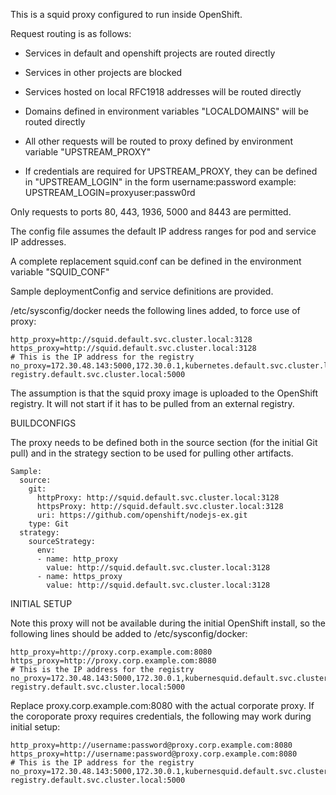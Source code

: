 This is a squid proxy configured to run inside OpenShift.

Request routing is as follows:
- Services in default and openshift projects are routed directly
- Services in other projects are blocked
- Services hosted on local RFC1918 addresses will be routed directly
- Domains defined in environment variables "LOCALDOMAINS" will be routed directly
- All other requests will be routed to proxy defined by environment variable "UPSTREAM_PROXY"

- If credentials are required for UPSTREAM_PROXY, they can be defined in "UPSTREAM_LOGIN" in
the form username:password
example: UPSTREAM_LOGIN=proxyuser:passw0rd

Only requests to ports 80, 443, 1936, 5000 and 8443 are permitted.

The config file assumes the default IP address ranges for pod and service IP addresses.

A complete replacement squid.conf can be defined in the environment variable "SQUID_CONF"

Sample deploymentConfig and service definitions are provided.

/etc/sysconfig/docker needs the following lines added, to force use of proxy:
```
http_proxy=http://squid.default.svc.cluster.local:3128
https_proxy=http://squid.default.svc.cluster.local:3128
# This is the IP address for the registry
no_proxy=172.30.48.143:5000,172.30.0.1,kubernetes.default.svc.cluster.local,docker-registry.default.svc.cluster.local:5000
```
The assumption is that the squid proxy image is uploaded to the OpenShift registry.
It will not start if it has to be pulled from an external registry.

BUILDCONFIGS

The proxy needs to be defined both in the source section (for the initial Git pull)
and in the strategy section to be used for pulling other artifacts.
```
Sample:
  source:
    git:
      httpProxy: http://squid.default.svc.cluster.local:3128
      httpsProxy: http://squid.default.svc.cluster.local:3128
      uri: https://github.com/openshift/nodejs-ex.git
    type: Git
  strategy:
    sourceStrategy:
      env:
      - name: http_proxy
        value: http://squid.default.svc.cluster.local:3128
      - name: https_proxy
        value: http://squid.default.svc.cluster.local:3128
```
INITIAL SETUP

Note this proxy will not be available during the initial OpenShift install, so the following lines should be added 
to /etc/sysconfig/docker:
```
http_proxy=http://proxy.corp.example.com:8080
https_proxy=http://proxy.corp.example.com:8080
# This is the IP address for the registry
no_proxy=172.30.48.143:5000,172.30.0.1,kubernesquid.default.svc.cluster.local:3128tes.default.svc.cluster.local,docker-registry.default.svc.cluster.local:5000
```
Replace proxy.corp.example.com:8080 with the actual corporate proxy. If the coroporate proxy requires credentials, the following may work during initial setup:
```
http_proxy=http://username:password@proxy.corp.example.com:8080
https_proxy=http://username:password@proxy.corp.example.com:8080
# This is the IP address for the registry
no_proxy=172.30.48.143:5000,172.30.0.1,kubernesquid.default.svc.cluster.local:3128tes.default.svc.cluster.local,docker-registry.default.svc.cluster.local:5000
```
